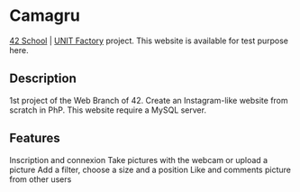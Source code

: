 # Camagru

[42 School](http://www.42.fr/) | [UNIT Factory](https://unit.ua/) project.
This website is available for test purpose here.

## Description
1st project of the Web Branch of 42. Create an Instagram-like website from scratch in PhP. This website require a MySQL server.

## Features
Inscription and connexion
Take pictures with the webcam or upload a picture
Add a filter, choose a size and a position
Like and comments picture from other users